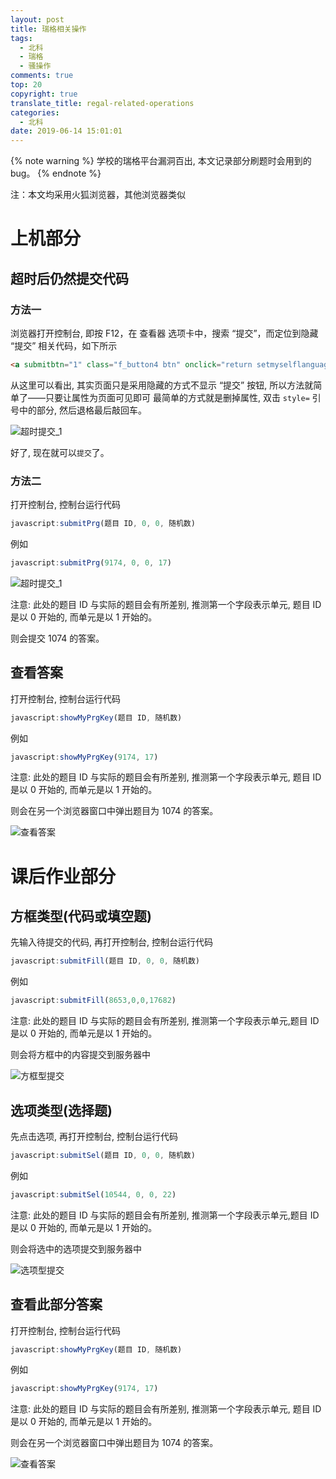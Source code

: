 ```yaml
---
layout: post
title: 瑞格相关操作
tags:
  - 北科
  - 瑞格
  - 骚操作
comments: true
top: 20
copyright: true
translate_title: regal-related-operations
categories:
  - 北科
date: 2019-06-14 15:01:01
---
```

{% note warning %}
学校的瑞格平台漏洞百出, 本文记录部分刷题时会用到的bug。
{% endnote %}
<!-- more -->

注：本文均采用火狐浏览器，其他浏览器类似

# 上机部分

## 超时后仍然提交代码

### 方法一

浏览器打开控制台, 即按 F12，在 查看器 选项卡中，搜索 “提交”，而定位到隐藏 “提交” 相关代码，如下所示

```HTML
<a submitbtn="1" class="f_button4 btn" onclick="return setmyselflanguage();" id="exerSubBtn2" href="javascript:submitPrg(9174,0,0,17669)" style="display: none;"> 提交 </a>
```

从这里可以看出, 其实页面只是采用隐藏的方式不显示 “提交” 按钮, 所以方法就简单了——只要让属性为页面可见即可
最简单的方式就是删掉属性, 双击 `style=` 引号中的部分, 然后退格最后敲回车。

![超时提交_1](超时提交_1.gif)

好了, 现在就可以`提交`了。

### 方法二

打开控制台, 控制台运行代码

```js
javascript:submitPrg(题目 ID, 0, 0, 随机数)
```

例如

```js
javascript:submitPrg(9174, 0, 0, 17)
```

![超时提交_1](超时提交_2.gif)

注意: 此处的题目 ID 与实际的题目会有所差别, 推测第一个字段表示单元, 题目 ID 是以 0 开始的, 而单元是以 1 开始的。

则会提交 1074 的答案。

## 查看答案

打开控制台, 控制台运行代码

```js
javascript:showMyPrgKey(题目 ID, 随机数)
```

例如

```js
javascript:showMyPrgKey(9174, 17)
```

注意: 此处的题目 ID 与实际的题目会有所差别, 推测第一个字段表示单元, 题目 ID 是以 0 开始的, 而单元是以 1 开始的。

则会在另一个浏览器窗口中弹出题目为 1074 的答案。

![查看答案](查看答案.gif)

# 课后作业部分

## 方框类型(代码或填空题)

先输入待提交的代码, 再打开控制台, 控制台运行代码

```js
javascript:submitFill(题目 ID, 0, 0, 随机数)
```

例如

```js
javascript:submitFill(8653,0,0,17682)
```

注意: 此处的题目 ID 与实际的题目会有所差别, 推测第一个字段表示单元,题目 ID 是以 0 开始的, 而单元是以 1 开始的。

则会将方框中的内容提交到服务器中

![方框型提交](方框型提交.gif)

## 选项类型(选择题)

先点击选项, 再打开控制台, 控制台运行代码

```js
javascript:submitSel(题目 ID, 0, 0, 随机数)
```

例如

```js
javascript:submitSel(10544, 0, 0, 22)
```

注意: 此处的题目 ID 与实际的题目会有所差别, 推测第一个字段表示单元,题目 ID 是以 0 开始的, 而单元是以 1 开始的。

则会将选中的选项提交到服务器中

![选项型提交](选项型提交.gif)

## 查看此部分答案

打开控制台, 控制台运行代码

```js
javascript:showMyPrgKey(题目 ID, 随机数)
```

例如

```js
javascript:showMyPrgKey(9174, 17)
```

注意: 此处的题目 ID 与实际的题目会有所差别, 推测第一个字段表示单元, 题目 ID 是以 0 开始的, 而单元是以 1 开始的。

则会在另一个浏览器窗口中弹出题目为 1074 的答案。

![查看答案](查看答案.gif)
